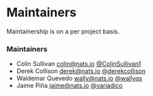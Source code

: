 # Maintainers

Maintainership is on a per project basis.

### Maintainers
  - Colin Sullivan <colin@nats.io> [@ColinSullivan1](https://github.com/ColinSullivan1)
  - Derek Collison <derek@nats.io> [@derekcollison](https://github.com/derekcollison)
  - Waldemar Quevedo <wally@nats.io> [@wallyqs](https://github.com/wallyqs)
  - Jaime Piña <jaime@nats.io> [@variadico](https://github.com/variadico)

